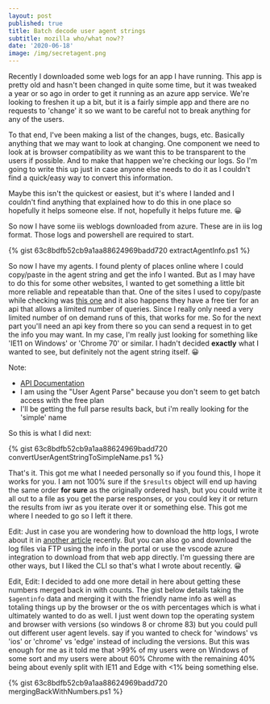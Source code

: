 ```yaml
---
layout: post
published: true
title: Batch decode user agent strings
subtitle: mozilla who/what now??
date: '2020-06-18'
image: /img/secretagent.png
---
```

Recently I downloaded some web logs for an app I have running. This app is pretty old and hasn't been changed in quite some time, but it was tweaked a year or so ago in order to get it running as an azure app service. We're looking to freshen it up a bit, but it is a fairly simple app and there are no requests to 'change' it so we want to be careful not to break anything for any of the users.

To that end, I've been making a list of the changes, bugs, etc. Basically anything that we may want to look at changing. One component we need to look at is browser compatibility as we want this to be transparent to the users if possible. And to make that happen we're checking our logs. So I'm going to write this up just in case anyone else needs to do it as I couldn't find a quick/easy way to convert this information.

Maybe this isn't the quickest or easiest, but it's where I landed and I couldn't find anything that explained how to do this in one place so hopefully it helps someone else. If not, hopefully it helps future me. 😀

So now I have some iis weblogs downloaded from azure. These are in iis log format. Those logs and powershell are required to start. 

{% gist 63c8bdfb52cb9a1aa88624969badd720 extractAgentInfo.ps1 %}

So now I have my agents. I found plenty of places online where I could copy/paste in the agent string and get the info I wanted. But as I may have to do this for some other websites, I wanted to get something a little bit more reliable and repeatable than that. One of the sites I used to copy/paste while checking was [this one](whatismybrowser.com) and it also happens they have a free tier for an api that allows a limited number of queries. Since I really only need a very limited number of on demand runs of this, that works for me. So for the next part you'll need an api key from there so you can send a request in to get the info you may want. In my case, I'm really just looking for something like 'IE11 on Windows' or 'Chrome 70' or similar. I hadn't decided __exactly__ what I wanted to see, but definitely not the agent string itself. 😀

Note:
- [API Documentation](https://developers.whatismybrowser.com/api/docs/v2/integration-guide/)
- I am using the "User Agent Parse" because you don't seem to get batch access with the free plan
- I'll be getting the full parse results back, but i'm really looking for the 'simple' name

So this is what I did next:

{% gist 63c8bdfb52cb9a1aa88624969badd720 convertUserAgentStringToSimpleName.ps1 %}

That's it. This got me what I needed personally so if you found this, I hope it works for you. I am not 100% sure if the `$results` object will end up having the same order **for sure** as the originally ordered hash, but you could write it all out to a file as you get the parse responses, or you could key it or return the results from iwr as you iterate over it or something else. This got me where I needed to go so I left it there.

Edit: Just in case you are wondering how to download the http logs, I wrote about it in [another article](http://ashbrook.io/2020-06-17-download-azure-webapp-appservice-logs-via-cli/) recently. But you can also go and download the log files via FTP using the info in the portal or use the vscode azure integration to download from that web app directly. I'm guessing there are other ways, but I liked the CLI so that's what I wrote about recently. 😀

Edit, Edit: I decided to add one more detail in here about getting these numbers merged back in with counts. The gist below details taking the `$agentinfo` data and merging it with the friendly name info as well as totaling things up by the browser or the os with percentages which is what i ultimately wanted to do as well. I just went down top the operating system and browser with versions (so windows 8 or chrome 83) but you could pull out different user agent levels. say if you wanted to check for 'windows' vs 'ios' or 'chrome' vs 'edge' instead of including the versions. But this was enough for me as it told me that >99% of my users were on Windows of some sort and my users were about 60% Chrome with the remaining 40% being about evenly split with IE11 and Edge with <1% being something else.

{% gist 63c8bdfb52cb9a1aa88624969badd720 mergingBackWithNumbers.ps1 %}